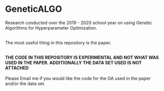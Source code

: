 # GeneticALGO
Research conducted over the 2019 - 2020 school year on using Genetic Algorithms for Hyperparameter Optimization.</br></br>

The most useful thing in this repository is the paper.</br></br>

<strong>THE CODE IN THIS REPOSITORY IS EXPERIMENTAL AND NOT WHAT WAS USED IN THE PAPER. ADDITIONALLY THE DATA SET USED IS NOT ATTACHED</strong></br></br>
Please Email me if you would like the code for the GA used in the paper and/or the data set.
